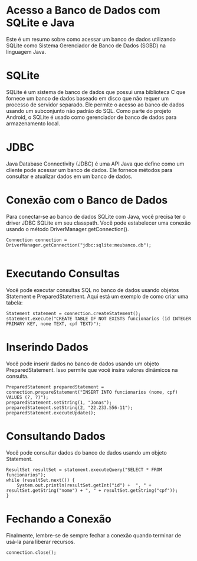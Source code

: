 # Acesso a Banco de Dados com SQLite e Java
Este é um resumo sobre como acessar um banco de dados utilizando SQLite como Sistema Gerenciador de Banco de Dados (SGBD) na linguagem Java.

# SQLite
SQLite é um sistema de banco de dados que possui uma biblioteca C que fornece um banco de dados baseado em disco que não requer um processo de servidor separado. Ele permite o acesso ao banco de dados usando um subconjunto não padrão do SQL. Como parte do projeto Android, o SQLite é usado como gerenciador de banco de dados para armazenamento local.

# JDBC
Java Database Connectivity (JDBC) é uma API Java que define como um cliente pode acessar um banco de dados. Ele fornece métodos para consultar e atualizar dados em um banco de dados.

# Conexão com o Banco de Dados
Para conectar-se ao banco de dados SQLite com Java, você precisa ter o driver JDBC SQLite em seu classpath. Você pode estabelecer uma conexão usando o método DriverManager.getConnection().
````
Connection connection = DriverManager.getConnection("jdbc:sqlite:meubanco.db");


````
# Executando Consultas
Você pode executar consultas SQL no banco de dados usando objetos Statement e PreparedStatement. Aqui está um exemplo de como criar uma tabela:
````
Statement statement = connection.createStatement();
statement.execute("CREATE TABLE IF NOT EXISTS funcionarios (id INTEGER PRIMARY KEY, nome TEXT, cpf TEXT)");

````
# Inserindo Dados
Você pode inserir dados no banco de dados usando um objeto PreparedStatement. Isso permite que você insira valores dinâmicos na consulta.
````
PreparedStatement preparedStatement = connection.prepareStatement("INSERT INTO funcionarios (nome, cpf) VALUES (?, ?)");
preparedStatement.setString(1, "Jonas");
preparedStatement.setString(2, "22.233.556-11");
preparedStatement.executeUpdate();

````
# Consultando Dados
Você pode consultar dados do banco de dados usando um objeto Statement.

````
ResultSet resultSet = statement.executeQuery("SELECT * FROM funcionarios");
while (resultSet.next()) {
    System.out.println(resultSet.getInt("id") +  ", " + resultSet.getString("nome") + ", " + resultSet.getString("cpf"));
}

````
# Fechando a Conexão
Finalmente, lembre-se de sempre fechar a conexão quando terminar de usá-la para liberar recursos.
````
connection.close();

````
